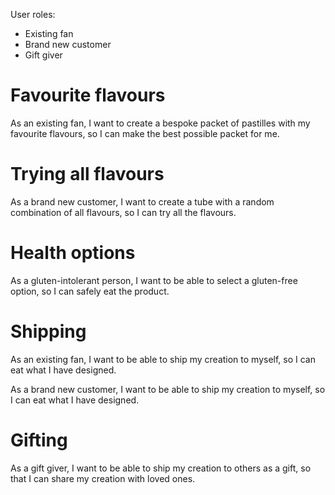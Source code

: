 User roles:
- Existing fan
- Brand new customer
- Gift giver


# Favourite flavours
As an existing fan, I want to create a bespoke packet of pastilles with my favourite flavours, so I can make the best possible packet for me.

# Trying all flavours
As a brand new customer, I want to create a tube with a random combination of all flavours, so I can try all the flavours.

# Health options
As a gluten-intolerant person, I want to be able to select a gluten-free option, so I can safely eat the product. 

# Shipping
As an existing fan, I want to be able to ship my creation to myself, so I can eat what I have designed.

As a brand new customer, I want to be able to ship my creation to myself, so I can eat what I have designed.

# Gifting
As a gift giver, I want to be able to ship my creation to others as a gift, so that I can share my creation with loved ones.

